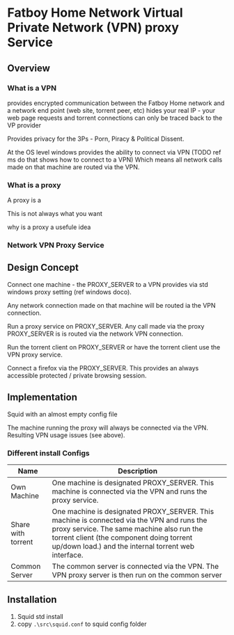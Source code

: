 # Fatboy Home Network Virtual Private Network (VPN) proxy Service 

## Overview 

### What is a VPN

provides encrypted communication between the Fatboy Home network and a network end point (web site, torrent peer, etc)
hides your real IP - your web page requests and torrent connections can only be traced back to the VP provider

Provides privacy for the 3Ps -  Porn, Piracy & Political Dissent.

At the OS level windows  provides the ability  to connect via  VPN (TODO ref ms do that shows how to connect to a VPN)
Which means all network calls made on that machine are routed via the VPN. 

### What is a proxy 

A proxy is a 

This is not always what you want

why is a proxy a usefule idea 

### Network VPN Proxy Service 


## Design Concept 

Connect one machine - the PROXY_SERVER to a VPN provides via std windows proxy setting (ref windows doco).

Any network connection made on that machine will be routed ia the VPN connection. 

Run a proxy service on PROXY_SERVER. Any call made via the proxy PROXY_SERVER is is routed via the network VPN connection. 

Run the torrent client on PROXY_SERVER or have the  torrent client use the VPN  proxy service. 

Connect a firefox via the PROXY_SERVER. This provides an always accessible protected / private browsing session. 


## Implementation 

Squid with an almost empty config file 

The machine running the proxy will always be connected via the VPN. Resulting VPN usage issues (see above). 

### Different install Configs

|Name | Description |
|---|---|
| Own Machine | One machine is designated PROXY_SERVER. This machine is connected via the VPN and runs the proxy service. |
| Share with torrent | One machine is designated PROXY_SERVER. This machine is connected via the VPN and runs the proxy service. The same machine also run the torrent client (the component doing torrent up/down load.) and the internal torrent web interface. |
| Common Server | The common server is connected via the VPN. The VPN proxy server is then run on the common server |


## Installation 

1. Squid std install
2. copy `.\src\squid.conf` to squid config folder